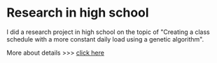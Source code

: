 # Research in high school

I did a research project in high school on the topic of "Creating a class schedule with a more constant daily load using a genetic algorithm".

More about details  >>> [click here](https://kanatonishiura.com/blog/my_research/)
